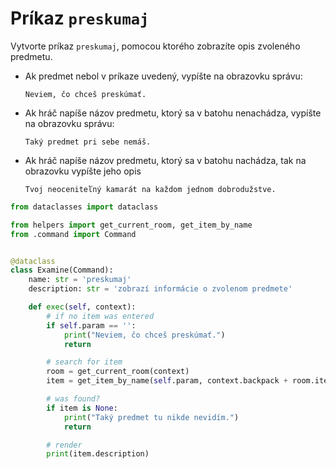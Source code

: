 # Príkaz `preskumaj`

Vytvorte príkaz `preskumaj`, pomocou ktorého zobrazíte opis zvoleného predmetu.

* Ak predmet nebol v príkaze uvedený, vypíšte na obrazovku správu:

   ```
   Neviem, čo chceš preskúmať.
   ```

* Ak hráč napíše názov predmetu, ktorý sa v batohu nenachádza, vypíšte na obrazovku správu:

   ```
   Taký predmet pri sebe nemáš.
   ```

* Ak hráč napíše názov predmetu, ktorý sa v batohu nachádza, tak na obrazovku vypíšte jeho opis

   ```
   Tvoj neoceniteľný kamarát na každom jednom dobrodužstve.
   ```


```python
from dataclasses import dataclass

from helpers import get_current_room, get_item_by_name
from .command import Command


@dataclass
class Examine(Command):
    name: str = 'preskumaj'
    description: str = 'zobrazí informácie o zvolenom predmete'

    def exec(self, context):
        # if no item was entered
        if self.param == '':
            print("Neviem, čo chceš preskúmať.")
            return

        # search for item
        room = get_current_room(context)
        item = get_item_by_name(self.param, context.backpack + room.items)

        # was found?
        if item is None:
            print("Taký predmet tu nikde nevidím.")
            return

        # render
        print(item.description)
```
